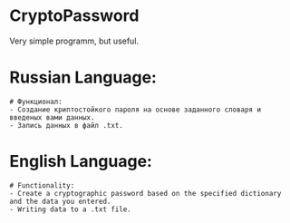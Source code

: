 # CryptoPassword

Very simple programm, but useful.

# Russian Language:
    # Функционал:
    - Создание криптостойкого пароля на основе заданного словаря и введеных вами данных.
    - Запись данных в файл .txt.

# English Language:
    # Functionality:
    - Create a cryptographic password based on the specified dictionary and the data you entered.
    - Writing data to a .txt file.
